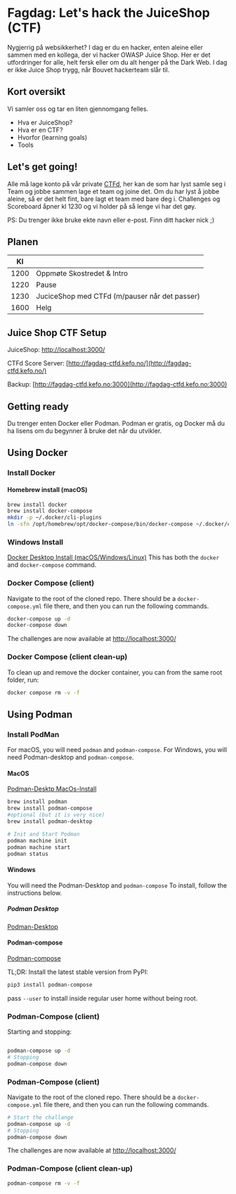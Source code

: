 # Fagdag: Let's hack the JuiceShop (CTF)

Nygjerrig på websikkerhet?
I dag er du en hacker, enten aleine eller sammen med en kollega, der vi hacker OWASP Juice Shop.
Her er det utfordringer for alle, helt fersk eller om du alt henger på the Dark Web. I dag er ikke Juice Shop trygg, når Bouvet hackerteam slår til.

## Kort oversikt

Vi samler oss og tar en liten gjennomgang felles.

- Hva er JuiceShop?
- Hva er en CTF?
- Hvorfor (learning goals)
- Tools

## Let's get going!

Alle må lage konto på vår private [CTFd](http://fagdag-ctfd.kefo.no/), her kan de som har lyst samle seg i Team og jobbe sammen lage et team og joine det.
Om du har lyst å jobbe aleine, så er det helt fint, bare lagt et team med bare deg i.
Challenges og Scoreboard åpner kl 1230 og vi holder på så lenge vi har det gøy.

PS: Du trenger ikke bruke ekte navn eller e-post. Finn ditt hacker nick ;)

## Planen

| Kl | |  
| --- | --- |
| 1200 | Oppmøte Skostredet & Intro |
| 1220 | Pause  |
| 1230 | JuciceShop med CTFd (m/pauser når det passer) |
| 1600 | Helg |

## Juice Shop CTF Setup

JuiceShop: [http://localhost:3000/](http://localhost:3000/)

CTFd Score Server: [http://fagdag-ctfd.kefo.no/](http://fagdag-ctfd.kefo.no/)

Backup: [http://fagdag-ctfd.kefo.no:3000](http://fagdag-ctfd.kefo.no:3000)

## Getting ready

Du trenger enten Docker eller Podman.
Podman er gratis, og Docker må du ha lisens om du begynner å bruke det når du utvikler.

## Using Docker

### Install Docker


#### Homebrew install (macOS)

```sh
brew install docker
brew install docker-compose
mkdir -p ~/.docker/cli-plugins
ln -sfn /opt/homebrew/opt/docker-compose/bin/docker-compose ~/.docker/cli-plugins/docker-compose
```

### Windows Install

[Docker Desktop Install (macOS/Windows/Linux)](https://www.docker.com/products/docker-desktop/)
This has both the `docker` and `docker-compose` command.

### Docker Compose (client)

Navigate to the root of the cloned repo.
There should be a `docker-compose.yml` file there, and then you can run the following commands.

```sh
docker-compose up -d 
docker-compose down
```

The challenges are now available at [http://localhost:3000/](http://localhost:3000/)

### Docker Compose (client clean-up)

To clean up and remove the docker container, you can from the same root folder, run:
```sh
docker compose rm -v -f
```

## Using Podman

### Install PodMan

For macOS, you will need `podman` and `podman-compose`.
For Windows, you will need Podman-desktop and `podman-compose`.

#### MacOS

[Podman-Desktp MacOs-Install](https://podman-desktop.io/docs/Installation/macos-install)

```sh
brew install podman
brew install podman-compose
#optional (but it is very nice)
brew install podman-desktop

# Init and Start Podman
podman machine init
podman machine start
podman status
```

#### Windows

You will need the Podman-Desktop and `podman-compose`
To install, follow the instructions below.

##### Podman Desktop

[Podman-Desktop](https://podman-desktop.io/docs/Installation/windows-install)

#### Podman-compose

[Podman-compose](https://github.com/containers/podman-compose#installation)

TL;DR:
Install the latest stable version from PyPI:

```sh
pip3 install podman-compose
```

pass `--user` to install inside regular user home without being root.

### Podman-Compose (client)

Starting and stopping:

```sh

podman-compose up -d
# Stopping
podman-compose down
```




### Podman-Compose (client)

Navigate to the root of the cloned repo.
There should be a `docker-compose.yml` file there, and then you can run the following commands.

```sh
# Start the challange
podman-compose up -d 
# Stopping
podman-compose down
```

The challenges are now available at [http://localhost:3000/](http://localhost:3000/)

### Podman-Compose (client clean-up)

```sh
podman-compose rm -v -f
```